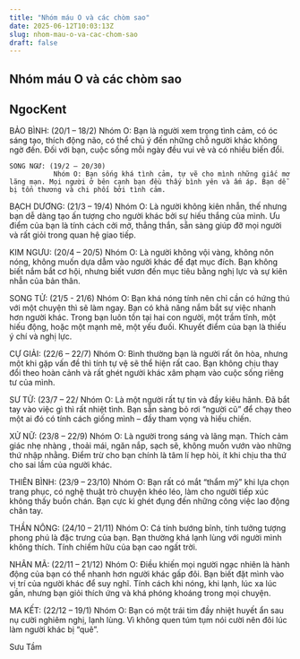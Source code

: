 ```yaml
---
title: "Nhóm máu O và các chòm sao"
date: 2025-06-12T10:03:13Z
slug: nhom-mau-o-va-cac-chom-sao
draft: false
---
```


## Nhóm máu O và các chòm sao

## NgocKent

BẢO BÌNH: (20/1 – 18/2)
               Nhóm O: Bạn là người xem trọng tình cảm, có óc sáng tạo, thích động não, có thể chú ý đến những chỗ người khác không ngờ đến. Đối với bạn, cuộc sống mỗi ngày đều vui vẻ và có nhiều biến đổi.



    SONG NGƯ: (19/2 – 20/30)
               Nhóm O: Bạn sống khá tình cảm, tự vẽ cho mình những giấc mơ lãng mạn. Mọi người ở bên cạnh bạn đều thấy bình yên và ấm áp. Bạn dễ bị tổn thương và chi phối bởi tình cảm.



  BẠCH DƯƠNG: (21/3 – 19/4)
                Nhóm O: Là người không kiên nhẫn, thế nhưng bạn dễ dàng tạo ấn tượng cho người khác bởi sự hiếu thắng của mình. Ưu điểm của bạn là tính cách cởi mở, thẳng thắn, sẵn sàng giúp đỡ mọi người và rất giỏi trong quan hệ giao tiếp.



  KIM NGƯU: (20/4 – 20/5)
                Nhóm O: Là người không vội vàng, không nôn nóng, không muốn dựa dẫm vào người khác để đạt mục đích. Bạn không biết nắm bắt cơ hội, nhưng biết vươn đến mục tiêu bằng nghị lực và sự kiên nhẫn của bản thân.



 SONG TỬ: (21/5 - 21/6)
                 Nhóm O: Bạn khá nóng tính nên chỉ cần có hứng thú với một chuyện thì sẽ làm ngay. Bạn có khả năng nắm bắt sự việc nhanh hơn người khác. Trong bạn luôn tồn tại hai con người, một trầm tĩnh, một hiếu động, hoặc một mạnh mẽ, một yếu đuối. Khuyết điểm của bạn là thiếu ý chí và nghị lực.



  CỰ GIẢI: (22/6 – 22/7)
                Nhóm O: Bình thường bạn là người rất ôn hòa, nhưng một khi gặp vấn đề thì tính tự vệ sẽ thể hiện rất cao. Bạn không chịu thay đổi theo hoàn cảnh và rất ghét người khác xâm phạm vào cuộc sống riêng tư của mình.



  SƯ TỬ: (23/7 – 22/
               Nhóm O: Là một người rất tự tin và đầy kiêu hãnh. Đã bắt tay vào việc gì thì rất nhiệt tình. Bạn sẵn sàng bỏ rơi “người cũ” để chạy theo một ai đó có tính cách giống mình – đầy tham vọng và hiếu chiến.



  XỬ NỮ: (23/8 – 22/9)
                Nhóm O: Là người trong sáng và lãng mạn. Thích cảm giác nhẹ nhàng , thoải mái, ngăn nắp, sạch sẽ, không muốn vướn vào những thứ nhập nhằng. Điểm trừ cho bạn chính là tâm lí hẹp hòi, ít khi chịu tha thứ cho sai lầm của người khác.



THIÊN BÌNH: (23/9 – 23/10)
                Nhóm O: Bạn rất có mắt “thẩm mỹ” khi lựa chọn trang phục, có nghệ thuật trò chuyện khéo léo, làm cho người tiếp xúc không thấy buồn chán. Bạn cực kì ghét đụng đến những công việc lao động chân tay.



THẦN NÔNG: (24/10 – 21/11)
                Nhóm O: Cá tính bướng bỉnh, tính tưởng tượng phong phú là đặc trưng của bạn. Bạn thường khá lạnh lùng với người mình không thích. Tính chiếm hữu của bạn cao ngất trời.



  NHÂN MÃ: (22/11 – 21/12)
                 Nhóm O: Điều khiến mọi người ngạc nhiên là hành động của bạn có thể nhanh hơn người khác gấp đôi. Bạn biết đặt mình vào vị trí của người khác để suy nghĩ. Tính cách khi nóng, khi lạnh, lúc xa lúc gần, nhưng bạn giỏi thích ứng và khá phóng khoáng trong mọi chuyện.



   MA KẾT: (22/12 – 19/1)
                 Nhóm O: Bạn có một trái tim đầy nhiệt huyết ẩn sau nụ cười nghiêm nghị, lạnh lùng. Vì không quen túm tụm nói cười nên đôi lúc làm người khác bị “quê”.

Sưu Tầm










​